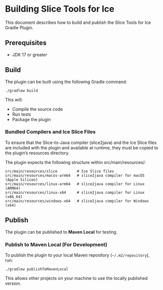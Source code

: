 # Building Slice Tools for Ice

This document describes how to build and publish the Slice Tools for Ice Gradle Plugin.

## Prerequisites

- JDK 17 or greater

## Build

The plugin can be built using the following Gradle command:

```shell
./gradlew build
```

This will:

- Compile the source code
- Run tests
- Package the plugin

### Bundled Compilers and Ice Slice Files

To ensure that the Slice-to-Java compiler (slice2java) and the Ice Slice files are included with the plugin and
available at runtime, they must be copied to the plugin’s resources directory.

The plugin expects the following structure within src/main/resources/:

```shell
src/main/resources/slice         # Ice Slice files
src/main/resources/macos-arm64   # slice2java compiler for macOS (Apple Silicon)
src/main/resources/linux-arm64   # slice2java compiler for Linux (ARM64)
src/main/resources/linux-x64     # slice2java compiler for Linux (x86_64)
src/main/resources/windows-x64   # slice2java compiler for Windows (x64)
```

## Publish

The plugin can be published to **Maven Local** for testing.

### Publish to Maven Local (For Development)

To publish the plugin to your local Maven repository (`~/.m2/repository`), run:

```shell
./gradlew publishToMavenLocal
```

This allows other projects on your machine to use the locally published version.
